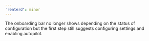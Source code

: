 ```yaml
---
'renterd': minor
---
```


The onboarding bar no longer shows depending on the status of configuration but the first step still suggests configuring settings and enabling autopilot.
